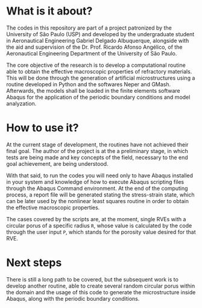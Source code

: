 # What is it about?
The codes in this repository are part of a project patronized by the University of São Paulo (USP) and developed by the undergraduate student in Aeronautical Engineering Gabriel Delgado Albuquerque, alongside with the aid and supervision of the Dr. Prof. Ricardo Afonso Angélico, of the Aeronautical Engineering Department of the University of São Paulo.

The core objective of the research is to develop a computational routine able to obtain the effective macroscopic properties of refractory materials. This will be done through the generation of artificial microstructures using a routine developed in Python and the softwares Neper and GMash. Afterwards, the models shall be loaded in the finite elements software Abaqus for the application of the periodic boundary conditions and model analyzation.

# How to use it?
At the current stage of development, the routines have not achieved their final goal. The author of the project is at the a preliminary stage, in which tests are being made and key concepts of the field, necessary to the end goal achievement, are being understood.

With that said, to run the codes you will need only to have Abaqus installed in your system and knowledge of how to execute Abaqus scripting files through the Abaqus Command environment. At the end of the computing process, a report file will be generated stating the stress-strain state, which can be later used by the nonlinear least squares routine in order to obtain the effective macroscopic properties.

The cases covered by the scripts are, at the moment, single RVEs with a circular porus of a specific radius `R`, whose value is calculated by the code through the user input `P`, which stands for the porosity value desired for that RVE.

# Next steps
There is still a long path to be covered, but the subsequent work is to develop another routine, able to create several random circular porus within the domain and the usage of this code to generate the microstructure inside Abaqus, along with the periodic boundary conditions.